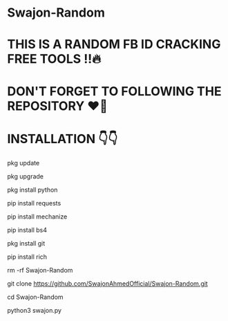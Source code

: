 # Swajon-Random

# THIS IS A RANDOM FB ID CRACKING FREE TOOLS ‼️🔥
# DON'T FORGET TO FOLLOWING THE REPOSITORY ❤️💞
# INSTALLATION 👇👇

pkg update

pkg upgrade

pkg install python

pip install requests

pip install mechanize

pip install bs4

pkg install git

pip install rich

rm -rf Swajon-Random

git clone https://github.com/SwajonAhmedOfficial/Swajon-Random.git

cd Swajon-Random

python3 swajon.py


